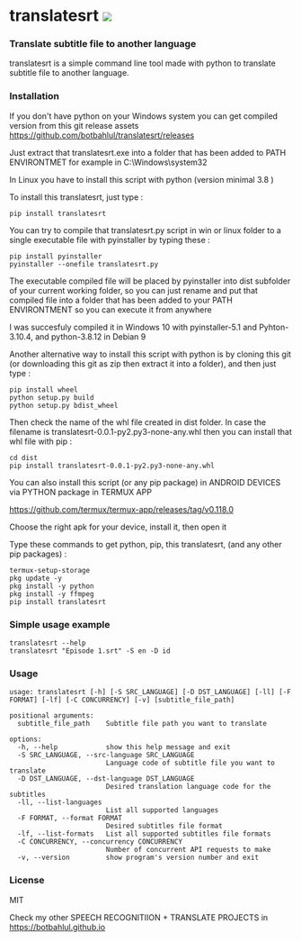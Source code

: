 # translatesrt <a href="https://pypi.python.org/pypi/translatesrt"><img src="https://img.shields.io/pypi/v/translatesrt.svg"></img></a>

### Translate subtitle file to another language
translatesrt is a simple command line tool made with python to translate subtitle file to another language.

### Installation
If you don't have python on your Windows system you can get compiled version from this git release assets
https://github.com/botbahlul/translatesrt/releases

Just extract that translatesrt.exe into a folder that has been added to PATH ENVIRONTMET for example in C:\Windows\system32

In Linux you have to install this script with python (version minimal 3.8 ) 

To install this translatesrt, just type :
```
pip install translatesrt
```

You can try to compile that translatesrt.py script in win or linux folder to a single executable file with pyinstaller by typing these :
```
pip install pyinstaller
pyinstaller --onefile translatesrt.py
```

The executable compiled file will be placed by pyinstaller into dist subfolder of your current working folder, so you can just rename and put that compiled file into a folder that has been added to your PATH ENVIRONTMENT so you can execute it from anywhere

I was succesfuly compiled it in Windows 10 with pyinstaller-5.1 and Pyhton-3.10.4, and python-3.8.12 in Debian 9

Another alternative way to install this script with python is by cloning this git (or downloading this git as zip then extract it into a folder), and then just type :

```
pip install wheel
python setup.py build
python setup.py bdist_wheel
```

Then check the name of the whl file created in dist folder. In case the filename is translatesrt-0.0.1-py2.py3-none-any.whl then you can install that whl file with pip :
```
cd dist
pip install translatesrt-0.0.1-py2.py3-none-any.whl
```

You can also install this script (or any pip package) in ANDROID DEVICES via PYTHON package in TERMUX APP

https://github.com/termux/termux-app/releases/tag/v0.118.0

Choose the right apk for your device, install it, then open it

Type these commands to get python, pip, this translatesrt, (and any other pip packages) :

```
termux-setup-storage
pkg update -y
pkg install -y python
pkg install -y ffmpeg
pip install translatesrt
```

### Simple usage example 

```
translatesrt --help
translatesrt "Episode 1.srt" -S en -D id
```

### Usage

```
usage: translatesrt [-h] [-S SRC_LANGUAGE] [-D DST_LANGUAGE] [-ll] [-F FORMAT] [-lf] [-C CONCURRENCY] [-v] [subtitle_file_path]

positional arguments:
  subtitle_file_path    Subtitle file path you want to translate

options:
  -h, --help            show this help message and exit
  -S SRC_LANGUAGE, --src-language SRC_LANGUAGE
                        Language code of subtitle file you want to translate
  -D DST_LANGUAGE, --dst-language DST_LANGUAGE
                        Desired translation language code for the subtitles
  -ll, --list-languages
                        List all supported languages
  -F FORMAT, --format FORMAT
                        Desired subtitles file format
  -lf, --list-formats   List all supported subtitles file formats
  -C CONCURRENCY, --concurrency CONCURRENCY
                        Number of concurrent API requests to make
  -v, --version         show program's version number and exit
```

### License

MIT

Check my other SPEECH RECOGNITIION + TRANSLATE PROJECTS in https://botbahlul.github.io
